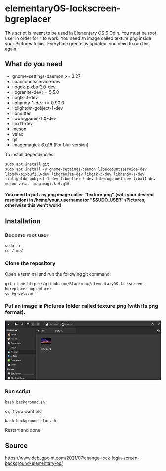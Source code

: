 # elementaryOS-lockscreen-bgreplacer

This script is meant to be used in Elementary OS 6 Odin. You must be root user in order for it to work. You need an image called texture.png inside your Pictures folder. Everytime greeter is updated, you need to run this again.

## What do you need

* gnome-settings-daemon >= 3.27
* libaccountsservice-dev
* libgdk-pixbuf2.0-dev
* libgranite-dev >= 5.5.0
* libgtk-3-dev
* libhandy-1-dev >= 0.90.0
* liblightdm-gobject-1-dev
* libmutter
* libwingpanel-2.0-dev
* libx11-dev
* meson
* valac
* git
* imagemagick-6.q16 (For blur version)

To install dependencies:

```
sudo apt install git
sudo apt install -y gnome-settings-daemon libaccountsservice-dev libgdk-pixbuf2.0-dev libgranite-dev libgtk-3-dev libhandy-1-dev liblightdm-gobject-1-dev libmutter-6-dev libwingpanel-dev libx11-dev meson valac imagemagick-6.q16
``` 

#### You need to put any png image called "texture.png" (with your desired resolution) in /home/your_username (or "$SUDO_USER")/Pictures, otherwise this won't work!

## Installation

### Become root user

```
sudo -i
cd /tmp/
```

### Clone the repository

Open a terminal and run the following git command:

```
git clone https://github.com/Blackmanx/elementaryOS-lockscreen-bgreplacer bgreplacer
cd bgreplacer
```

### Put an image in Pictures folder called texture.png (with its png format).

![Screenshot](Pictures.png)

### Run script

```
bash background.sh
```

or, if you want blur

```
bash background-blur.sh
```

Restart and done.

## Source

https://www.debugpoint.com/2021/07/change-lock-login-screen-background-elementary-os/
